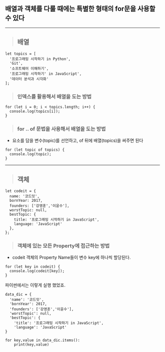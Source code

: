 ## 배열과 객체를 다룰 때에는 특별한 형태의 for문을 사용할 수 있다
***
> ## 배열

```
let topics = [
  '프로그래밍 시작하기 in Python',
  'Git',
  '소프트웨어 이해하기',
  '프로그래밍 시작하기' in JavaScript',
  '데이터 분석과 시각화'
];
```

> ### 인덱스를 활용해서 배열을 도는 방법
```
for (let i = 0; i < topics.length; i++) {
  console.log(topics[i]);
}
```

> ### for .. of 문법을 사용해서 배열을 도는 방법
- 요소를 담을 변수(topic)를 선언하고, of 뒤에 배열(topics)을 써주면 된다
```
for (let topic of topics) {
  console.log(topic);
}
```

*** 
> ## 객체

```
let codeit = {
  name: '코드잇',
  bornYear: 2017,
  founders: ['강영훈','이윤수'],
  worstTopic: null,
  bestTopic: {
    title: '프로그래밍 시작하기 in JavaScript',
    language: 'JavaScript'
  },
};
```

> ### 객체에 있는 모든 Property에 접근하는 방법
- codeit 객체의 Property Name들이 변수 key에 하나씩 할당된다.

```
for (let key in codeit) {
  console.log(codeit[key]);
}
```

파이썬에서는 이렇게 실행 했었죠.
```
data_dic = {
  'name': '코드잇',
  'bornYear': 2017,
  'founders': ['강영훈','이윤수'],
  'worstTopic': null,
  'bestTopic': {
    'title': '프로그래밍 시작하기 in JavaScript',
    'language': 'JavaScript'
}

for key,value in data_dic.items():
    print(key,value)
```